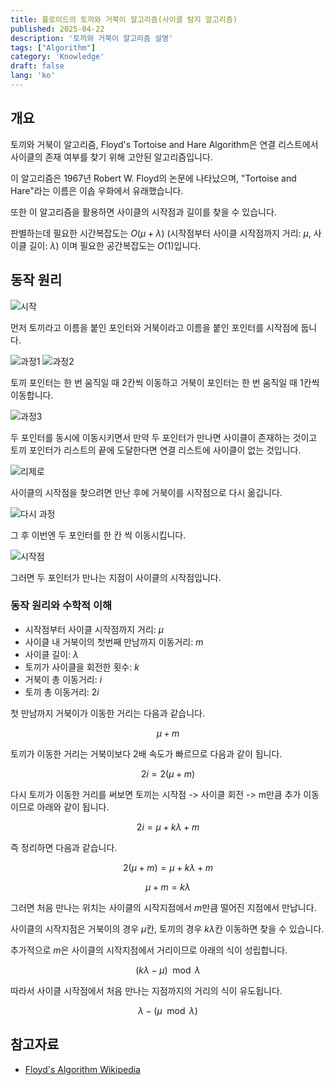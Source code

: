 ```yaml
---
title: 플로이드의 토끼와 거북이 알고리즘(사이클 탐지 알고리즘)
published: 2025-04-22
description: '토끼와 거북이 알고리즘 설명'
tags: ["Algorithm"]
category: 'Knowledge'
draft: false 
lang: 'ko'
---
```


## 개요

토끼와 거북이 알고리즘, Floyd's Tortoise and Hare Algorithm은 연결 리스트에서 사이클의 존재 여부를
찾기 위해 고안된 알고리즘입니다.

이 알고리즘은 1967년 Robert W. Floyd의 논문에 나타났으며, "Tortoise and Hare"라는 이름은 이솝 우화에서 유래했습니다.

또한 이 알고리즘을 활용하면 사이클의 시작점과 길이를 찾을 수 있습니다.

판별하는데 필요한 시간복잡도는 $O(\mu + \lambda)$ (시작점부터 사이클 시작점까지 거리: $\mu$, 사이클 길이: $\lambda$)
이며 필요한 공간복잡도는 $O(1)$입니다.

## 동작 원리

![시작](./토끼와거북이1.webp)

먼저 토끼라고 이름을 붙인 포인터와 거북이라고 이름을 붙인 포인터를 시작점에 둡니다.

![과정1](./토끼와거북이2.webp)
![과정2](./토끼와거북이3.webp)

토끼 포인터는 한 번 움직일 때 2칸씩 이동하고 거북이 포인터는 한 번 움직일 때 1칸씩 이동합니다.

![과정3](./토끼와거북이4.webp)

두 포인터를 동시에 이동시키면서 만약 두 포인터가 만나면 사이클이 존재하는 것이고 토끼 포인터가 리스트의 끝에 도달한다면
연결 리스트에 사이클이 없는 것입니다.

![리제로](./토끼와거북이6.webp)

사이클의 시작점을 찾으려면 만난 후에 거북이를 시작점으로 다시 옮깁니다.

![다시 과정](./토끼와거북이7.webp)

그 후 이번엔 두 포인터를 한 칸 씩 이동시킵니다.

![시작점](./토끼와거북이8.webp)

그러면 두 포인터가 만나는 지점이 사이클의 시작점입니다.

### 동작 원리와 수학적 이해

- 시작점부터 사이클 시작점까지 거리: $\mu$
- 사이클 내 거북이의 첫번째 만남까지 이동거리: $m$
- 사이클 길이: $\lambda$
- 토끼가 사이클을 회전한 횟수: $k$
- 거북이 총 이동거리: $i$
- 토끼 총 이동거리: $2i$

첫 만남까지 거북이가 이동한 거리는 다음과 같습니다.

$$\mu + m$$

토끼가 이동한 거리는 거북이보다 2배 속도가 빠르므로 다음과 같이 됩니다.

$$2i=2(\mu+m)$$

다시 토끼가 이동한 거리를 써보면 토끼는 시작점 -> 사이클 회전 -> m만큼 추가 이동이므로 아래와 같이 됩니다.

$$2i = \mu + k\lambda + m$$

즉 정리하면 다음과 같습니다.

$$2(\mu + m)=\mu+k\lambda+m$$

$$\mu+m=k\lambda$$

그러면 처음 만나는 위치는 사이클의 시작지점에서 $m$만큼 떨어진 지점에서 만납니다.

사이클의 시작지점은 거북이의 경우 $\mu$칸, 토끼의 경우 $k\lambda$칸 이동하면 찾을 수 있습니다.

추가적으로 $m$은 사이클의 시작지점에서 거리이므로 아래의 식이 성립합니다.

$$(k\lambda - \mu) \mod \lambda$$

따라서 사이클 시작점에서 처음 만나는 지점까지의 거리의 식이 유도됩니다.

$$\lambda - (\mu \mod \lambda)$$

## 참고자료

- [Floyd's Algorithm Wikipedia](https://en.wikipedia.org/wiki/Cycle_detection)
